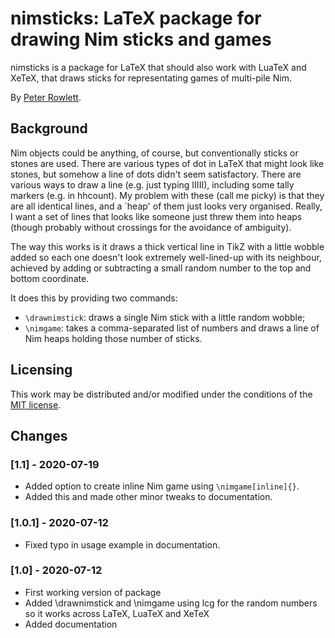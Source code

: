 # nimsticks: LaTeX package for drawing Nim sticks and games

nimsticks is a package for LaTeX that should also work with LuaTeX and XeTeX, that draws sticks for representating games of multi-pile Nim.

By [Peter Rowlett](https://github.com/prowlett/).

## Background

Nim objects could be anything, of course, but conventionally sticks or stones are used. There are various types of dot in LaTeX that might look like stones, but somehow a line of dots didn't seem satisfactory. There are various ways to draw a line (e.g. just typing IIIII), including some tally markers (e.g. in hhcount). My problem with these (call me picky) is that they are all identical lines, and a `heap' of them just looks very organised. Really, I want a set of lines that looks like someone just threw them into heaps (though probably without crossings for the avoidance of ambiguity).

The way this works is it draws a thick vertical line in TikZ with a little wobble added so each one doesn't look extremely well-lined-up with its neighbour, achieved by adding or subtracting a small random number to the top and bottom coordinate.

It does this by providing two commands:

- `\drawnimstick`: draws a single Nim stick with a little random wobble;
- `\nimgame`: takes a comma-separated list of numbers and draws a line of Nim heaps holding those number of sticks.

## Licensing
This work may be distributed and/or modified under the conditions of the [MIT license](LICENSE.txt).

## Changes

### [1.1] - 2020-07-19

- Added option to create inline Nim game using `\nimgame[inline]{}`.
- Added this and made other minor tweaks to documentation.

### [1.0.1] - 2020-07-12

- Fixed typo in usage example in documentation.

### [1.0] - 2020-07-12

- First working version of package
- Added \drawnimstick and \nimgame using lcg for the random numbers so it works across LaTeX, LuaTeX and XeTeX
- Added documentation
